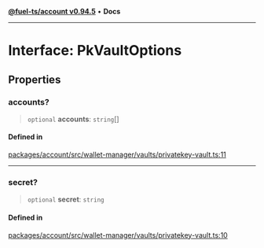 [**@fuel-ts/account v0.94.5**](../index.md) • **Docs**

***

# Interface: PkVaultOptions

## Properties

### accounts?

> `optional` **accounts**: `string`[]

#### Defined in

[packages/account/src/wallet-manager/vaults/privatekey-vault.ts:11](https://github.com/FuelLabs/fuels-ts/blob/26e9ebed3aac7c894878eda94559482cc10c369f/packages/account/src/wallet-manager/vaults/privatekey-vault.ts#L11)

***

### secret?

> `optional` **secret**: `string`

#### Defined in

[packages/account/src/wallet-manager/vaults/privatekey-vault.ts:10](https://github.com/FuelLabs/fuels-ts/blob/26e9ebed3aac7c894878eda94559482cc10c369f/packages/account/src/wallet-manager/vaults/privatekey-vault.ts#L10)
